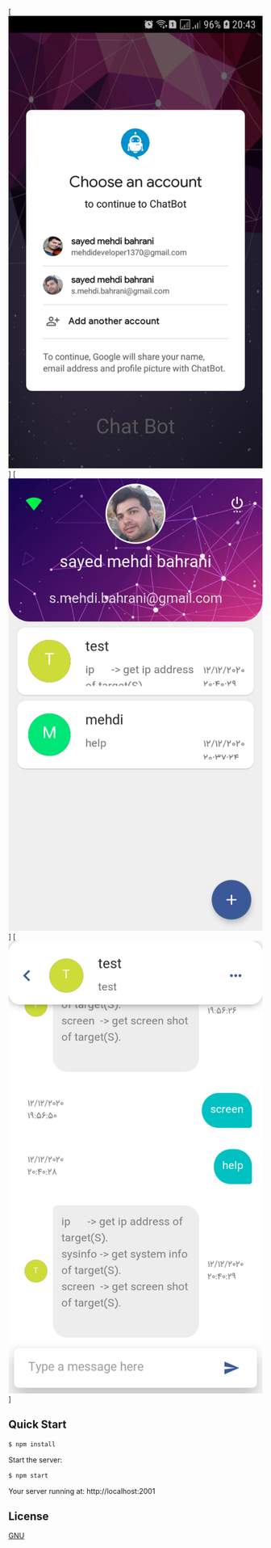 [![very good | 100x50,20%](https://github.com/smehdibahrani/ChatBot-Android/blob/main/pic3.png)]
[![](https://github.com/smehdibahrani/ChatBot-Android/blob/main/pic1.png)]
[![](https://github.com/smehdibahrani/ChatBot-Android/blob/main/pic2.png)]


<!-- 
## Features

  * Robust routing
  * Focus on high performance
  * Super-high test coverage
  * HTTP helpers (redirection, caching, etc)
  * View system supporting 14+ template engines
  * Content negotiation
  * Executable for generating applications quickly -->

## Quick Start

```bash
$ npm install
```

  Start the server:

```bash
$ npm start
```

  Your server running at: http://localhost:2001



## License

  [GNU](LICENSE)

[npm-image]: https://img.shields.io/npm/v/express.svg
[npm-url]: https://npmjs.org/package/express
[downloads-image]: https://img.shields.io/npm/dm/express.svg
[downloads-url]: https://npmcharts.com/compare/express?minimal=true
[travis-image]: https://img.shields.io/travis/expressjs/express/master.svg?label=linux
[travis-url]: https://travis-ci.org/expressjs/express
[appveyor-image]: https://img.shields.io/appveyor/ci/dougwilson/express/master.svg?label=windows
[appveyor-url]: https://ci.appveyor.com/project/dougwilson/express
[coveralls-image]: https://img.shields.io/coveralls/expressjs/express/master.svg
[coveralls-url]: https://coveralls.io/r/expressjs/express?branch=master
